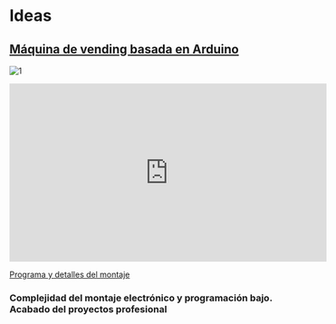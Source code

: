 # Ideas


## [Máquina de vending basada en Arduino](http://www.retrobuiltgames.com/the-build-page/arduino-vending-machine/)

![1](http://www.retrobuiltgames.com/s/cc_images/cache_4099109215.png?t=1466170561)

<iframe width="560" height="315" src="https://www.youtube.com/embed/-gdm71P1k9c" frameborder="0" allowfullscreen></iframe>

[Programa y detalles del montaje](http://www.retrobuiltgames.com/the-build-page/arduino-vending-machine/)

### Complejidad del montaje electrónico y programación bajo. Acabado del proyectos profesional

